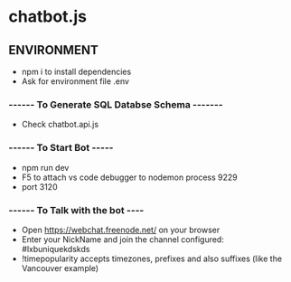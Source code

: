 # chatbot.js

## ENVIRONMENT
* npm i to install dependencies
* Ask for environment file .env

### ------ To Generate SQL Databse Schema -------
* Check chatbot.api.js

### ------ To Start Bot -----
* npm run dev
* F5 to attach vs code debugger to nodemon process 9229
* port 3120

### ------ To Talk with the bot ----
* Open https://webchat.freenode.net/ on your browser
* Enter your NickName and join the channel configured: #lxbuniquekdskds
* !timepopularity accepts timezones, prefixes and also suffixes (like the Vancouver example)
